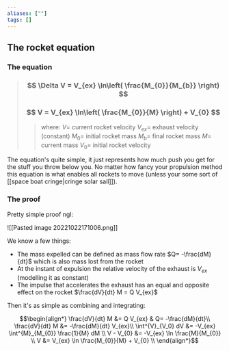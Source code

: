 ```yaml
---
aliases: [""]
tags: []
---
```


## The rocket equation

### The equation

> ### $$ \Delta V = V_{ex} \ln\left( \frac{M_{0}}{M_{b}} \right) $$ 
> ### $$ V = V_{ex} \ln\left( \frac{M_{0}}{M} \right) + V_{0} $$ 
>> where:
>> $V=$ current rocket velocity
>> $V_{ex}=$ exhaust velocity (constant)
>> $M_{0}=$ initial rocket mass
>> $M_{b}=$ final rocket mass
>> $M=$ current mass
>> $V_{0}=$ initial rocket velocity

The equation's quite simple, it just represents how much push you get for the stuff you throw below you. No matter how fancy your propulsion method this equation is what enables all rockets to move (unless your some sort of [[space boat cringe|cringe solar sail]]).

### The proof

Pretty simple proof ngl:

![[Pasted image 20221022171006.png]]

We know a few things:
- The mass expelled can be defined as mass flow rate $Q= -\frac{dM}{dt}$ which is also mass lost from the rocket
- At the instant of expulsion the relative velocity of the exhaust is $V_{ex}$ (modelling it as constant)
- The impulse that accelerates the exhaust has an equal and opposite effect on the rocket $\frac{dV}{dt} M = Q V_{ex}$

Then it's as simple as combining and integrating:

$$\begin{align*}
\frac{dV}{dt} M &= Q V_{ex} & Q= -\frac{dM}{dt}\\
\frac{dV}{dt} M &= -\frac{dM}{dt} V_{ex}\\
\int^{V}_{V_0} dV &= -V_{ex} \int^{M}_{M_{0}}  \frac{1}{M} dM \\
V - V_{0} &= -V_{ex} \ln \frac{M}{M_{0}} \\
V &= V_{ex} \ln \frac{M_{0}}{M} + V_{0} \\
\end{align*}$$
